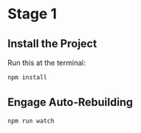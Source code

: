 Stage 1
=======

## Install the Project

Run this at the terminal:

```bash
npm install
```

## Engage Auto-Rebuilding

```bash
npm run watch
```
